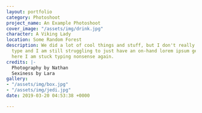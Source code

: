 ```yaml
---
layout: portfolio
category: Photoshoot
project_name: An Example Photoshoot
cover_image: "/assets/img/drink.jpg"
character: A Viking Lady
location: Some Random Forest
description: We did a lot of cool things and stuff, but I don't really know what to
  type and I am still struggling to just have an on-hand lorem ipsum generator so
  here I am stuck typing nonsense again.
credits: |-
  Photography by Nathan
  Sexiness by Lara
gallery:
- "/assets/img/box.jpg"
- "/assets/img/jedi.jpg"
date: 2019-03-20 04:53:38 +0000

---
```

